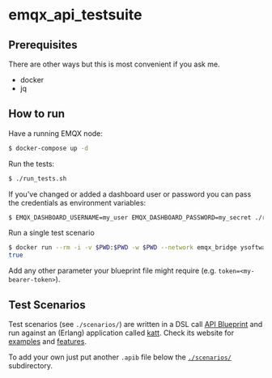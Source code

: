 # emqx_api_testsuite

## Prerequisites

There are other ways but this is most convenient if you ask me.

* docker
* jq

## How to run

Have a running EMQX node:

```sh
$ docker-compose up -d
```

Run the tests:

```sh
$ ./run_tests.sh
```

If you've changed or added a dashboard user or password you can pass the credentials as environment variables:

```sh
$ EMQX_DASHBOARD_USERNAME=my_user EMQX_DASHBOARD_PASSWORD=my_secret ./run_tests.sh
```

Run a single test scenario

```sh
$ docker run --rm -i -v $PWD:$PWD -w $PWD --network emqx_bridge ysoftwareab/katt --json base_url=http://emqx:18083/api/v5 username=admin password=public -- scenarios/auth.apib 2> /dev/null | jq '.status == "pass"'
true
```

Add any other parameter your blueprint file might require (e.g. `token=<my-bearer-token>`).

## Test Scenarios

Test scenarios (see `./scenarios/`) are written in a DSL call [API Blueprint](https://apiblueprint.org) and run against an (Erlang) application called [katt](https://github.com/for-GET/katt). Check its website for [examples](https://github.com/for-GET/katt/blob/master/doc/example-httpbin.apib) and [features](https://github.com/for-GET/katt/blob/master/README.md).

To add your own just put another `.apib` file below the [`./scenarios/`](./scenarios/) subdirectory.
